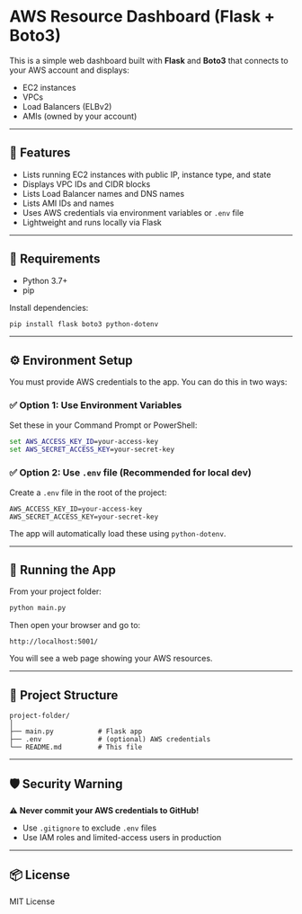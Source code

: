 # AWS Resource Dashboard (Flask + Boto3)

This is a simple web dashboard built with **Flask** and **Boto3** that connects to your AWS account and displays:

- EC2 instances
- VPCs
- Load Balancers (ELBv2)
- AMIs (owned by your account)

---

## 🚀 Features

- Lists running EC2 instances with public IP, instance type, and state
- Displays VPC IDs and CIDR blocks
- Lists Load Balancer names and DNS names
- Lists AMI IDs and names
- Uses AWS credentials via environment variables or `.env` file
- Lightweight and runs locally via Flask

---

## 🧰 Requirements

- Python 3.7+
- pip

Install dependencies:

```bash
pip install flask boto3 python-dotenv
```

---

## ⚙️ Environment Setup

You must provide AWS credentials to the app. You can do this in two ways:

### ✅ Option 1: Use Environment Variables

Set these in your Command Prompt or PowerShell:

```cmd
set AWS_ACCESS_KEY_ID=your-access-key
set AWS_SECRET_ACCESS_KEY=your-secret-key
```

### ✅ Option 2: Use `.env` file (Recommended for local dev)

Create a `.env` file in the root of the project:

```dotenv
AWS_ACCESS_KEY_ID=your-access-key
AWS_SECRET_ACCESS_KEY=your-secret-key
```

The app will automatically load these using `python-dotenv`.

---

## 🧪 Running the App

From your project folder:

```bash
python main.py
```

Then open your browser and go to:

```
http://localhost:5001/
```

You will see a web page showing your AWS resources.

---

## 📝 Project Structure

```
project-folder/
│
├── main.py           # Flask app
├── .env              # (optional) AWS credentials
└── README.md         # This file
```

---

## 🛡️ Security Warning

⚠️ **Never commit your AWS credentials to GitHub!**

- Use `.gitignore` to exclude `.env` files
- Use IAM roles and limited-access users in production

---

## 📦 License

MIT License
